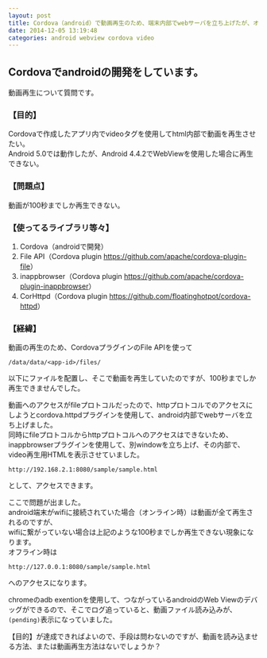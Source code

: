 ```yaml
---
layout: post
title: Cordova（android）で動画再生のため、端末内部でwebサーバを立ち上げたが、オフラインになると再生できない
date: 2014-12-05 13:19:48
categories: android webview cordova video
---
```

<!-- {% raw %} -->
<h2>Cordovaでandroidの開発をしています。</h2>

<p>動画再生について質問です。<br/></p>

<h3>【目的】</h3>

<p>Cordovaで作成したアプリ内でvideoタグを使用してhtml内部で動画を再生させたい。<br/>
Android 5.0では動作したが、Android 4.4.2でWebViewを使用した場合に再生できない。</p>

<h3>【問題点】</h3>

<p>動画が100秒までしか再生できない。<br/></p>

<h3>【使ってるライブラリ等々】</h3>

<ol>
<li>Cordova（androidで開発）</li>
<li>File API（Cordova plugin <a href="https://github.com/apache/cordova-plugin-file" rel="nofollow">https://github.com/apache/cordova-plugin-file</a>）</li>
<li>inappbrowser（Cordova plugin <a href="https://github.com/apache/cordova-plugin-inappbrowser" rel="nofollow">https://github.com/apache/cordova-plugin-inappbrowser</a>）</li>
<li>CorHttpd（Cordova plugin <a href="https://github.com/floatinghotpot/cordova-httpd" rel="nofollow">https://github.com/floatinghotpot/cordova-httpd</a>）</li>
</ol>

<h3>【経緯】</h3>

<p>動画の再生のため、CordovaプラグインのFile APIを使って<br/></p>

<pre><code>/data/data/&lt;app-id&gt;/files/
</code></pre>

<p>以下にファイルを配置し、そこで動画を再生していたのですが、100秒までしか再生できませんでした。<br/></p>

<p>動画へのアクセスがfileプロトコルだったので、httpプロトコルでのアクセスにしようとcordova.httpdプラグインを使用して、android内部でwebサーバを立ち上げました。<br/>
同時にfileプロトコルからhttpプロトコルへのアクセスはできないため、inappbrowserプラグインを使用して、別windowを立ち上げ、その内部で、video再生用HTMLを表示させていました。<br/></p>

<pre><code>http://192.168.2.1:8080/sample/sample.html
</code></pre>

<p>として、アクセスできます。</p>

<p>ここで問題が出ました。<br/>
android端末がwifiに接続されていた場合（オンライン時）は動画が全て再生されるのですが、<br/>
wifiに繋がっていない場合は上記のような100秒までしか再生できない現象になります。<br/>
オフライン時は</p>

<pre><code>http://127.0.0.1:8080/sample/sample.html
</code></pre>

<p>へのアクセスになります。</p>

<p>chromeのadb exentionを使用して、つながっているandroidのWeb Viewのデバッグができるので、そこでログ追っていると、動画ファイル読み込みが、<code>(pending)</code>表示になっていました。<br/></p>

<p>【目的】が達成できればよいので、手段は問わないのですが、動画を読み込ませる方法、または動画再生方法はないでしょうか？<br/></p>
<!-- {% endraw %} -->
